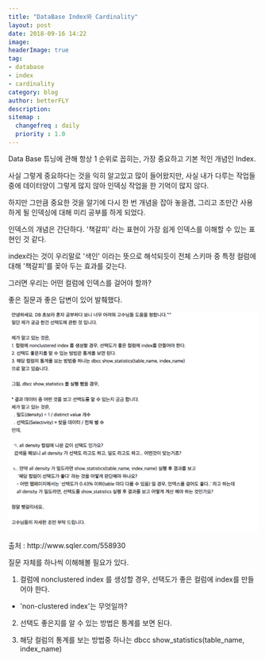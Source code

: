 ```yaml
---
title: "DataBase Index와 Cardinality"
layout: post
date: 2018-09-16 14:22
image: 
headerImage: true
tag:
- database
- index
- cardinality
category: blog
author: betterFLY
description:
sitemap :
  changefreq : daily
  priority : 1.0
---
```


Data Base 튜닝에 관해 항상 1 순위로 꼽히는, 가장 중요하고 기본 적인 개념인 Index.

사실 그렇게 중요하다는 것을 익히 알고있고 많이 들어왔지만, 사실 내가 다루는 작업들 중에 데이터양이 그렇게 많지 않아 인덱싱 작업을 한 기억이 많지 않다.

하지만 그만큼 중요한 것을 알기에 다시 한 번 개념을 잡아 놓을겸, 그리고 조만간 사용하게 될 인덱싱에 대해 미리 공부를 하게 되었다.

인덱스의 개념은 간단하다. '책갈피' 라는 표현이 가장 쉽게 인덱스를 이해할 수 있는 표현인 것 같다.

index라는 것이 우리말로 '색인' 이라는 뜻으로 해석되듯이 전체 스키마 중 특정 컬럼에 대해 '책갈피'를 꽂아 두는 효과를 갖는다.

그러면 우리는 어떤 컬럼에 인덱스를 걸어야 할까?

좋은 질문과 좋은 답변이 있어 발췌했다.

![1](/assets/images/180916/1.png)
<figcaption class="caption">출처 : http://www.sqler.com/558930</figcaption>

질문 자체를 하나씩 이해해볼 필요가 있다.

1. 컬럼에 nonclustered index 를 생성할 경우, 선택도가 좋은 컬럼에 index를 만들어야 한다.
- 'non-clustered index'는 무엇일까?


2. 선택도 좋은지를 알 수 있는 방법은 통계를 보면 된다.

3. 해당 컬럼의 통계를 보는 방법중 하나는 dbcc show_statistics(table_name, index_name)
